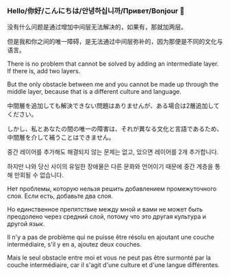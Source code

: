 ### Hello/你好/こんにちは/안녕하십니까/Привет/Bonjour 👋

没有什么问题是通过增加中间层无法解决的，如果有，那就加两层。

但是我和你之间的唯一障碍，是无法通过中间层弥补的，因为那便是不同的文化与语言。

There is no problem that cannot be solved by adding an intermediate layer. If there is, add two layers.

But the only obstacle between me and you cannot be made up through the middle layer, because that is a different culture and language.

中間層を追加しても解決できない問題はありませんが、ある場合は2層追加してください。

しかし、私とあなたの間の唯一の障害は、それが異なる文化と言語であるため、中間層を介して補うことはできません。

중간 레이어를 추가해도 해결되지 않는 문제는 없고, 있으면 레이어를 2개 추가합니다.

하지만 나와 당신 사이의 유일한 장애물은 다른 문화와 언어이기 때문에 중간 계층을 통해 만회될 수 없습니다.

Нет проблемы, которую нельзя решить добавлением промежуточного слоя. Если есть, добавьте два слоя.

Но единственное препятствие между мной и вами не может быть преодолено через средний слой, потому что это другая культура и другой язык.

Il n'y a pas de problème qui ne puisse être résolu en ajoutant une couche intermédiaire, s'il y en a, ajoutez deux couches.

Mais le seul obstacle entre moi et vous ne peut pas être surmonté par la couche intermédiaire, car il s'agit d'une culture et d'une langue différentes.

